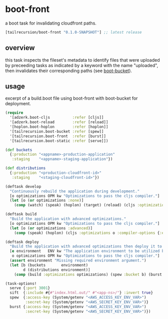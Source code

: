 # boot-front
a boot task for invalidating cloudfront paths.

[](dependency)
```clojure
[tailrecursion/boot-front "0.1.0-SNAPSHOT"] ;; latest release
```
[](/dependency)

## overview
this task inspects the fileset's metadata to identify files that were uploaded
by preceeding tasks as indicated by a keyword with the name "uploaded", then
invalidates their corresponding paths (see [boot-bucket](https://github.com/tailrecursion/boot-bucket)).

## usage
excerpt of a build.boot file using boot-front with boot-bucket for deployment.
```clojure
(require
  '[adzerk.boot-cljs          :refer [cljs]]
  '[adzerk.boot-reload        :refer [reload]]
  '[hoplon.boot-hoplon        :refer [hoplon]]
  '[tailrecursion.boot-bucket :refer [spew]]
  '[tailrecursion.boot-front  :refer [burst]]
  '[tailrecursion.boot-static :refer [serve]])

(def buckets
  {:production "<appname>-production-application"
   :staging    "<appname>-staging-application"})

(def distributions
  {:production "<production-cloudfront-id>"
   :staging    "<staging-cloudfront-id>"})

(deftask develop
  "Continuously rebuild the application during development."
  [o optimizations OPM kw "Optimizations to pass the cljs compiler."]
  (let [o (or optimizations :none)]
    (comp (watch) (speak) (hoplon) (target) (reload) (cljs :optimizations o) (serve))))

(deftask build
  "Build the application with advanced optimizations."
  [o optimizations OPM kw "Optimizations to pass the cljs compiler."]
  (let [o (or optimizations :advanced)]
    (comp (speak) (hoplon) (cljs :optimizations o :compiler-options {:elide-asserts true}) (sift))))

(deftask deploy
  "Build the application with advanced optimizations then deploy it to s3."
  [e environment   ENV kw "The application environment to be utilized by the service."
   o optimizations OPM kw "Optimizations to pass the cljs compiler."]
  (assert environment "Missing required environment argument.")
  (let [b (buckets       environment)
        d (distributions environment)]
    (comp (build :optimizations optimizations) (spew :bucket b) (burst :distribution d))))

(task-options!
  serve {:port 3001}
  sift  {:include #{#"index.html.out/" #"<app-ns>/"} :invert true}
  spew  {:access-key (System/getenv "<AWS_ACCESS_KEY_ENV_VAR>")
         :secret-key (System/getenv "<AWS_SECRET_KEY_ENV_VAR>")}
  burst {:access-key (System/getenv "<AWS_ACCESS_KEY_ENV_VAR>")
         :secret-key (System/getenv "<AWS_SECRET_KEY_ENV_VAR>")})
```

